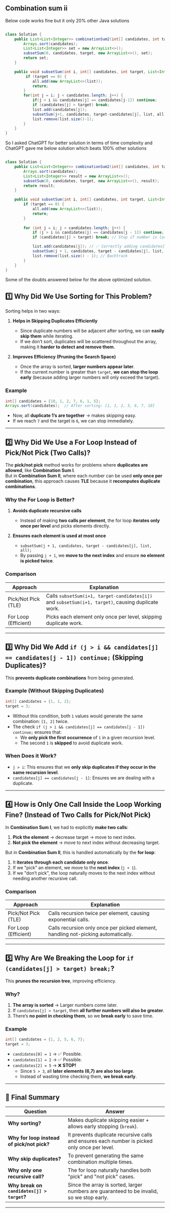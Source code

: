 ## Combination sum ii

Below code works fine but it only 20% other Java solutions

```java

class Solution {
    public List<List<Integer>> combinationSum2(int[] candidates, int target) {
        Arrays.sort(candidates);
        List<List<Integer>> set = new ArrayList<>();
        subsetSum(0, candidates, target, new ArrayList<>(), set);
        return set;
    }

    public void subsetSum(int i, int[] candidates, int target, List<Integer> list, List<List<Integer>> all) {
         if (target == 0) {
            all.add(new ArrayList<>(list));
            return;
        }
        for(int j = i; j < candidates.length; j++) {
            if(j > i && candidates[j] == candidates[j-1]) continue;
            if (candidates[j] > target) break;
            list.add(candidates[j]);
            subsetSum(j+1, candidates, target-candidates[j], list, all);
            list.remove(list.size()-1);
        }
    }
} 
```
So I asked ChatGPT for better solution in terms of time complexity and ChatGPT gave me below solution which beats 100% other solutions

```java

class Solution {
    public List<List<Integer>> combinationSum2(int[] candidates, int target) {
        Arrays.sort(candidates);
        List<List<Integer>> result = new ArrayList<>();
        subsetSum(0, candidates, target, new ArrayList<>(), result);
        return result;
    }

    public void subsetSum(int i, int[] candidates, int target, List<Integer> list, List<List<Integer>> all) {
        if (target == 0) {
            all.add(new ArrayList<>(list));
            return;
        }
        
        for (int j = i; j < candidates.length; j++) {
            if (j > i && candidates[j] == candidates[j - 1]) continue; // Skip duplicates
            if (candidates[j] > target) break; // Stop if number is larger than target

            list.add(candidates[j]); // ✅ Correctly adding candidates[j]
            subsetSum(j + 1, candidates, target - candidates[j], list, all);
            list.remove(list.size() - 1); // Backtrack
        }
    }
}
```

Some of the doubts answered below for the above optimized solution.

## **1️⃣ Why Did We Use Sorting for This Problem?**  
Sorting helps in two ways:  
1. **Helps in Skipping Duplicates Efficiently**  
   - Since duplicate numbers will be adjacent after sorting, we can **easily skip them** while iterating.  
   - If we don’t sort, duplicates will be scattered throughout the array, making it **harder to detect and remove them**.  

2. **Improves Efficiency (Pruning the Search Space)**  
   - Once the array is sorted, **larger numbers appear later**.  
   - If the current number is greater than `target`, **we can stop the loop early** (because adding larger numbers will only exceed the target).  

### **Example**  
```java
int[] candidates = {10, 1, 2, 7, 6, 1, 5};
Arrays.sort(candidates);  // After sorting: [1, 1, 2, 5, 6, 7, 10]
```
- Now, all **duplicate 1’s are together** → makes skipping easy.
- If we reach `7` and the target is `6`, we can stop immediately.

---

## **2️⃣ Why Did We Use a For Loop Instead of Pick/Not Pick (Two Calls)?**  
The **pick/not pick** method works for problems where **duplicates are allowed**, like **Combination Sum I**.  
But in **Combination Sum II**, where each number can be used **only once per combination**, this approach causes **TLE** because it **recomputes duplicate combinations**.  

### **Why the For Loop is Better?**  
1. **Avoids duplicate recursive calls**  
   - Instead of making **two calls per element**, the for loop **iterates only once per level** and picks elements directly.
  
2. **Ensures each element is used at most once**  
   - `subsetSum(j + 1, candidates, target - candidates[j], list, all);`  
   - By passing `j + 1`, we **move to the next index** and ensure **no element is picked twice**.

### **Comparison**
| Approach | Explanation |
|----------|------------|
| Pick/Not Pick (TLE) | Calls `subsetSum(i+1, target-candidates[i])` and `subsetSum(i+1, target)`, causing duplicate work. |
| For Loop (Efficient) | Picks each element only once per level, skipping duplicate work. |

---

## **3️⃣ Why Did We Add `if (j > i && candidates[j] == candidates[j - 1]) continue;` (Skipping Duplicates)?**  
This **prevents duplicate combinations** from being generated.  

### **Example (Without Skipping Duplicates)**
```java
int[] candidates = {1, 1, 2};
target = 3;
```
- Without this condition, both `1` values would generate the same combination: `[1, 2]` twice.  
- The check `if (j > i && candidates[j] == candidates[j - 1]) continue;` ensures that:
  - We **only pick the first occurrence** of `1` in a given recursion level.
  - The second `1` is **skipped** to avoid duplicate work.

### **When Does it Work?**
- `j > i`: This ensures that we **only skip duplicates if they occur in the same recursion level**.
- `candidates[j] == candidates[j - 1]`: Ensures we are dealing with a duplicate.

---

## **4️⃣ How is Only One Call Inside the Loop Working Fine? (Instead of Two Calls for Pick/Not Pick)**  
In **Combination Sum I**, we had to explicitly **make two calls**:  
1. **Pick the element** → decrease target → move to next index.  
2. **Not pick the element** → move to next index without decreasing target.

But in **Combination Sum II**, this is handled automatically by the **for loop**:
1. It **iterates through each candidate only once**.
2. If we "pick" an element, we move to the **next index** (`j + 1`).
3. If we "don’t pick", the loop naturally moves to the next index without needing another recursive call.

### **Comparison**
| Approach | Explanation |
|----------|------------|
| Pick/Not Pick (TLE) | Calls recursion twice per element, causing exponential calls. |
| For Loop (Efficient) | Calls recursion only once per picked element, handling not-picking automatically. |

---

## **5️⃣ Why Are We Breaking the Loop for `if (candidates[j] > target) break;`?**  
This **prunes the recursion tree**, improving efficiency.

### **Why?**
1. **The array is sorted** → Larger numbers come later.
2. If `candidates[j] > target`, then **all further numbers will also be greater**.
3. There’s **no point in checking them**, so we **break early** to save time.

### **Example**
```java
int[] candidates = {1, 2, 5, 6, 7};
target = 3;
```
- `candidates[0] = 1` → ✅ Possible.
- `candidates[1] = 2` → ✅ Possible.
- `candidates[2] = 5` → ❌ **STOP!**
  - Since `5 > 3`, all **later elements (6,7) are also too large**.
  - Instead of wasting time checking them, **we break early**.

---

## **🚀 Final Summary**
| Question | Answer |
|----------|--------|
| **Why sorting?** | Makes duplicate skipping easier + allows early stopping (`break`). |
| **Why for loop instead of pick/not pick?** | It prevents duplicate recursive calls and ensures each number is picked only once per level. |
| **Why skip duplicates?** | To prevent generating the same combination multiple times. |
| **Why only one recursive call?** | The for loop naturally handles both "pick" and "not pick" cases. |
| **Why break on `candidates[j] > target`?** | Since the array is sorted, larger numbers are guaranteed to be invalid, so we stop early. |

---
